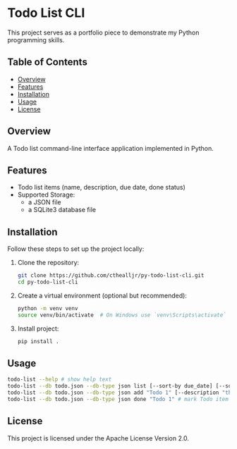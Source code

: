# Todo List CLI

This project serves as a portfolio piece to demonstrate my Python programming skills.

## Table of Contents

- [Overview](#overview)
- [Features](#features)
- [Installation](#installation)
- [Usage](#usage)
- [License](#license)

## Overview

A Todo list command-line interface application implemented in Python.

## Features

- Todo list items (name, description, due date, done status)
- Supported Storage:
  - a JSON file
  - a SQLite3 database file

## Installation

Follow these steps to set up the project locally:

1. Clone the repository:
   ```bash
   git clone https://github.com/cthealljr/py-todo-list-cli.git
   cd py-todo-list-cli
   ```
2. Create a virtual environment (optional but recommended):
    ```bash
    python -m venv venv
    source venv/bin/activate  # On Windows use `venv\Scripts\activate`
    ```
3. Install project:
    ```bash
    pip install .
    ```

## Usage

```bash
todo-list --help # show help text
todo-list --db todo.json --db-type json list [--sort-by due_date] [--sort-order asc] # list Todo items, optionally sorted by due_date in ascending order
todo-list --db todo.json --db-type json add "Todo 1" [--description "this is a description of Todo 1"] [--due-date "2024-10-10T17:00"] # add a Todo item, with optional description and due date in UTC
todo-list --db todo.json --db-type json done "Todo 1" # mark Todo item named "Todo 1" as done
```

## License

This project is licensed under the Apache License Version 2.0.

